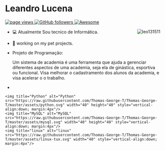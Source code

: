 <h1 align="left" id="macropower-title">Leandro Lucena</h1>
<p align="left">
  <a href="https://github.com/leo131511">
    <img src="https://komarev.com/ghpvc/?username=leo131511" alt="page views">
  </a>
  <a href="https://github.com/leo131511?tab=followers">
    <img alt="GitHub followers" src="https://img.shields.io/github/followers/leo131511?color=green&logo=github">
  </a>
  <a href="https://github.com/abhisheknaiidu/awesome-github-profile-readme">
    <img alt="Awesome" src="https://awesome.re/mentioned-badge.svg">
  </a>
</p>

<a href="#leo131511-title">
  <img src="https://github-readme-stats.vercel.app/api?username=leo131511&show_icons=true" alt="leo131511" align="right" />
</a>

- :computer: Atualmente Sou tecnico de Informática.
- :dart:  working on my pet projects.
- Projeto de Programação:
  
  Um sistema de academia é uma ferramenta que ajuda a gerenciar diferentes aspectos de uma academia, seja ela de ginástica, esportiva ou funcional. Visa melhorar o cadastramento dos alunos da academia, e visa acelerar o o trabalho.


- 
  
	<img title="Python" alt="Python" src="https://raw.githubusercontent.com/Thomas-George-T/Thomas-George-T/master/assets/python.svg" width="40" height="40" style="vertical-align:down; margin:4px"/>
	<img title="MySQL" alt="MySQL" src="https://raw.githubusercontent.com/Thomas-George-T/Thomas-George-T/master/assets/mysql.svg" width="40" height="40" style="vertical-align:down; margin:4px"/>
	<img title="linux" alt="linux" src="https://raw.githubusercontent.com/Thomas-George-T/Thomas-George-T/master/assets/linux-tux.svg" width="40" style="vertical-align:down; margin:4px"/>	
	


  
  
	


